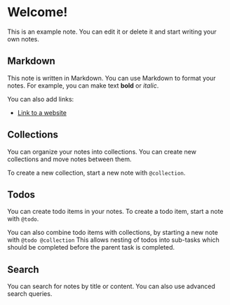 # Welcome!

This is an example note. You can edit it or delete it and start writing your own notes.

## Markdown

This note is written in Markdown. You can use Markdown to format your notes. For example, you can make text **bold** or *italic*.

You can also add links:

- [Link to a website](https://example.com)

## Collections

You can organize your notes into collections. You can create new collections and move notes between them.

To create a new collection, start a new note with `@collection`.

## Todos

You can create todo items in your notes. To create a todo item, start a note with `@todo`.

You can also combine todo items with collections, by starting a new note with `@todo @collection`
This allows nesting of todos into sub-tasks which should be completed before the parent task is completed.

## Search

You can search for notes by title or content. You can also use advanced search queries.

